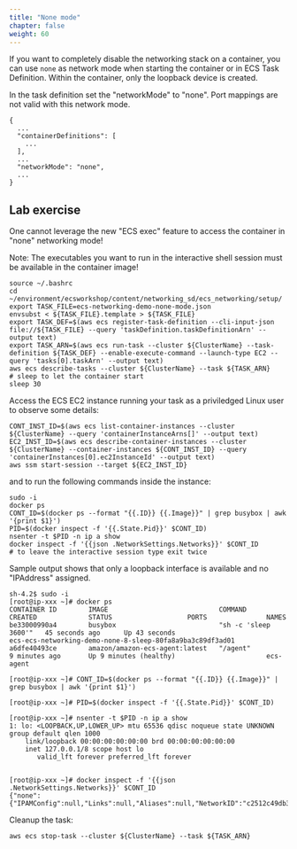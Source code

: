 ```yaml
---
title: "None mode"
chapter: false
weight: 60
---
```


If you want to completely disable the networking stack on a container, you can use `none` as network mode when starting the container or in ECS Task Definition. Within the container, only the loopback device is created. 

In the task definition set the "networkMode" to "none".  Port mappings are not valid with this network mode.

```
{
  ...
  "containerDefinitions": [
    ...
  ],
  ...
  "networkMode": "none",
  ...
}

```

## Lab exercise

One cannot leverage the new "ECS exec" feature to access the container in "none" networking mode!

Note: The executables you want to run in the interactive shell session must be available in the container image!

```
source ~/.bashrc
cd ~/environment/ecsworkshop/content/networking_sd/ecs_networking/setup/
export TASK_FILE=ecs-networking-demo-none-mode.json
envsubst < ${TASK_FILE}.template > ${TASK_FILE}
export TASK_DEF=$(aws ecs register-task-definition --cli-input-json file://${TASK_FILE} --query 'taskDefinition.taskDefinitionArn' --output text)
export TASK_ARN=$(aws ecs run-task --cluster ${ClusterName} --task-definition ${TASK_DEF} --enable-execute-command --launch-type EC2 --query 'tasks[0].taskArn' --output text)
aws ecs describe-tasks --cluster ${ClusterName} --task ${TASK_ARN}
# sleep to let the container start
sleep 30
```

Access the ECS EC2 instance running your task as a priviledged Linux user to observe some details:

```
CONT_INST_ID=$(aws ecs list-container-instances --cluster ${ClusterName} --query 'containerInstanceArns[]' --output text)
EC2_INST_ID=$(aws ecs describe-container-instances --cluster ${ClusterName} --container-instances ${CONT_INST_ID} --query 'containerInstances[0].ec2InstanceId' --output text)
aws ssm start-session --target ${EC2_INST_ID}
```

and to run the following commands inside the instance:

```
sudo -i
docker ps
CONT_ID=$(docker ps --format "{{.ID}} {{.Image}}" | grep busybox | awk '{print $1}') 
PID=$(docker inspect -f '{{.State.Pid}}' $CONT_ID)
nsenter -t $PID -n ip a show
docker inspect -f '{{json .NetworkSettings.Networks}}' $CONT_ID
# to leave the interactive session type exit twice
```

Sample output shows that only a loopback interface is available and no "IPAddress" assigned.
```
sh-4.2$ sudo -i
[root@ip-xxx ~]# docker ps
CONTAINER ID        IMAGE                            COMMAND                CREATED             STATUS                   PORTS               NAMES
be33000990a4        busybox                          "sh -c 'sleep 3600'"   45 seconds ago      Up 43 seconds                                ecs-ecs-networking-demo-none-8-sleep-80fa8a9ba3c89df3ad01
a6dfe40493ce        amazon/amazon-ecs-agent:latest   "/agent"               9 minutes ago       Up 9 minutes (healthy)                       ecs-agent

[root@ip-xxx ~]# CONT_ID=$(docker ps --format "{{.ID}} {{.Image}}" | grep busybox | awk '{print $1}') 

[root@ip-xxx ~]# PID=$(docker inspect -f '{{.State.Pid}}' $CONT_ID)

[root@ip-xxx ~]# nsenter -t $PID -n ip a show
1: lo: <LOOPBACK,UP,LOWER_UP> mtu 65536 qdisc noqueue state UNKNOWN group default qlen 1000
    link/loopback 00:00:00:00:00:00 brd 00:00:00:00:00:00
    inet 127.0.0.1/8 scope host lo
       valid_lft forever preferred_lft forever


[root@ip-xxx ~]# docker inspect -f '{{json .NetworkSettings.Networks}}' $CONT_ID                                                                                                                                                                                     
{"none":{"IPAMConfig":null,"Links":null,"Aliases":null,"NetworkID":"c2512c49db341053a472cde122e2e0f49f46f03c2bf512398d6f5b09e2ede8c9","EndpointID":"9ac96de075669772d23bf13c32c5878606b038e248c55f346e95b5b96e15cd28","Gateway":"","IPAddress":"","IPPrefixLen":0,"IPv6Gateway":"","GlobalIPv6Address":"","GlobalIPv6PrefixLen":0,"MacAddress":"","DriverOpts":null}}
```

Cleanup the task:

```
aws ecs stop-task --cluster ${ClusterName} --task ${TASK_ARN}
```
